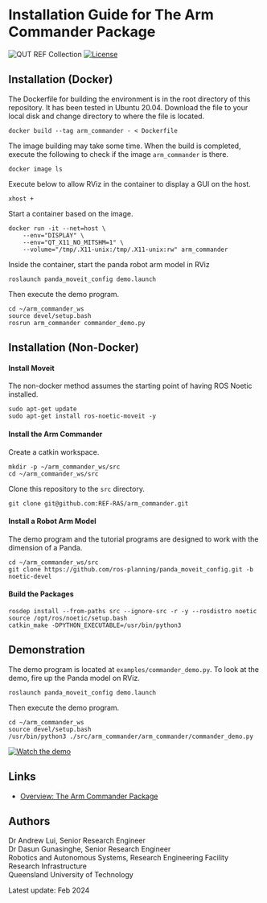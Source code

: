 # Installation Guide for The Arm Commander Package
![QUT REF Collection](https://badgen.net/badge/collections/QUT%20REF-RAS?icon=github) [![License](https://img.shields.io/badge/License-BSD_3--Clause-blue.svg)](https://opensource.org/licenses/BSD-3-Clause)


## Installation (Docker)

The Dockerfile for building the environment is in the root directory of this repository. It has been tested in Ubuntu 20.04. Download the file to your local disk and change directory to where the file is located. 
```
docker build --tag arm_commander - < Dockerfile
```
The image building may take some time. When the build is completed, execute the following to check if the image `arm_commander` is there.
```
docker image ls
```
Execute below to allow RViz in the container to display a GUI on the host.
```
xhost +
```
Start a container based on the image.
```
docker run -it --net=host \
    --env="DISPLAY" \
    --env="QT_X11_NO_MITSHM=1" \
    --volume="/tmp/.X11-unix:/tmp/.X11-unix:rw" arm_commander
```
Inside the container, start the panda robot arm model in RViz
```
roslaunch panda_moveit_config demo.launch
```
Then execute the demo program.
```
cd ~/arm_commander_ws
source devel/setup.bash
rosrun arm_commander commander_demo.py
```



## Installation (Non-Docker)

#### Install Moveit 

The non-docker method assumes the starting point of having ROS Noetic installed. 

```
sudo apt-get update
sudo apt-get install ros-noetic-moveit -y
```

#### Install the Arm Commander

Create a catkin workspace.
```
mkdir -p ~/arm_commander_ws/src
cd ~/arm_commander_ws/src
```

Clone this repository to the `src` directory.
```
git clone git@github.com:REF-RAS/arm_commander.git
```

#### Install a Robot Arm Model

The demo program and the tutorial programs are designed to work with the dimension of a Panda.

```
cd ~/arm_commander_ws/src
git clone https://github.com/ros-planning/panda_moveit_config.git -b noetic-devel 
```

#### Build the Packages

```
rosdep install --from-paths src --ignore-src -r -y --rosdistro noetic
source /opt/ros/noetic/setup.bash
catkin_make -DPYTHON_EXECUTABLE=/usr/bin/python3
```

## Demonstration

The demo program is located at `examples/commander_demo.py`. To look at the demo, fire up the Panda model on RViz.
```
roslaunch panda_moveit_config demo.launch
```
Then execute the demo program.
```
cd ~/arm_commander_ws
source devel/setup.bash
/usr/bin/python3 ./src/arm_commander/arm_commander/commander_demo.py
```

[![Watch the demo](https://img.youtube.com/vi/YleDRs649VA/0.jpg)](https://www.youtube.com/watch?v=YleDRs649VA)


## Links 

- [Overview: The Arm Commander Package](../README.md)


## Authors

Dr Andrew Lui, Senior Research Engineer <br />
Dr Dasun Gunasinghe, Senior Research Engineer <br />
Robotics and Autonomous Systems, Research Engineering Facility <br />
Research Infrastructure <br />
Queensland University of Technology <br />

Latest update: Feb 2024

